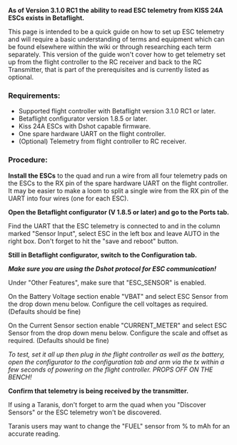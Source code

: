 **As of Version 3.1.0 RC1 the ability to read ESC telemetry from KISS 24A ESCs exists in Betaflight.**

This page is intended to be a quick guide on how to set up ESC telemetry and will require a basic understanding of terms and equipment which can be found elsewhere within the wiki or through researching each term separately. This version of the guide won't cover how to get telemetry set up from the flight controller to the RC receiver and back to the RC Transmitter, that is part of the prerequisites and is currently listed as optional.

### Requirements:

* Supported flight controller with Betaflight version 3.1.0 RC1 or later.
* Betaflight configurator version 1.8.5 or later.
* Kiss 24A ESCs with Dshot capable firmware.
* One spare hardware UART on the flight controller.
* (Optional) Telemetry from flight controller to RC receiver.

### Procedure:

**Install the ESCs** to the quad and run a wire from all four telemetry pads on the ESCs to the RX pin of the spare hardware UART on the flight controller. It may be easier to make a loom to split a single wire from the RX pin of the UART into four wires (one for each ESC).

**Open the Betaflight configurator (V 1.8.5 or later) and go to the Ports tab.**

Find the UART that the ESC telemetry is connected to and in the column marked "Sensor Input", select ESC in the left box and leave AUTO in the right box. Don't forget to hit the "save and reboot" button.

**Still in Betaflight configurator, switch to the Configuration tab.**

_**Make sure you are using the Dshot protocol for ESC communication!**_

Under "Other Features", make sure that "ESC_SENSOR" is enabled.

On the Battery Voltage section enable "VBAT" and select ESC Sensor from the drop down menu below. Configure the cell voltages as required. (Defaults should be fine)

On the Current Sensor section enable "CURRENT_METER" and select ESC Sensor from the drop down menu below. Configure the scale and offset as required. (Defaults should be fine)

_To test, set it all up then plug in the flight controller as well as the battery, open the configurator to the configuration tab and arm via the tx within a few seconds of powering on the flight controller. PROPS OFF ON THE BENCH!_

**Confirm that telemetry is being received by the transmitter.**

If using a Taranis, don't forget to arm the quad when you "Discover Sensors" or the ESC telemetry won't be discovered.

Taranis users may want to change the "FUEL" sensor from % to mAh for an accurate reading.
